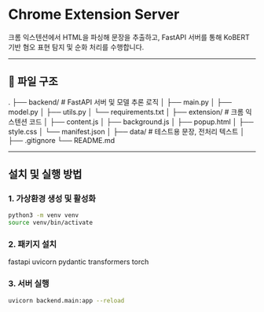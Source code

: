# Chrome Extension Server

크롬 익스텐션에서 HTML을 파싱해 문장을 추출하고, FastAPI 서버를 통해 KoBERT 기반 혐오 표현 탐지 및 순화 처리를 수행합니다.

---

## 📁 파일 구조
.
├── backend/           # FastAPI 서버 및 모델 추론 로직
│   ├── main.py
│   ├── model.py
│   ├── utils.py
│   └── requirements.txt
│
├── extension/         # 크롬 익스텐션 코드
│   ├── content.js
│   ├── background.js
│   ├── popup.html
│   ├── style.css
│   └── manifest.json
│
├── data/              # 테스트용 문장, 전처리 텍스트
│
├── .gitignore
└── README.md

---

## 설치 및 실행 방법

### 1. 가상환경 생성 및 활성화

~~~bash
python3 -m venv venv
source venv/bin/activate
~~~

### 2. 패키지 설치
fastapi
uvicorn
pydantic
transformers
torch

### 3. 서버 실행
~~~bash
uvicorn backend.main:app --reload
~~~

